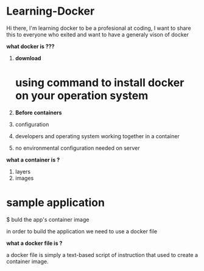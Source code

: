 # Learning-Docker
Hi there, I'm learning docker to be a profesional at coding, I want to share this to everyone who exited and want to have a generaly vison of docker

**what docker is ???**

1. **download**

    #  using command to install docker on your operation system

2. **Before containers**

1. configuration
2. developers and operating system working together in a container 
3. no environmental configuration needed on server 

**what a container is ?**

1. layers 
2. images 

# sample application 

$ buld the app's container image

in order to build the application we need to use a docker file

**what a docker file is ?**

a docker file is simply a text-based script of instruction that used to create a container image. 










